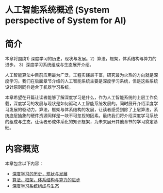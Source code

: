 <!--Copyright © Microsoft Corporation. All rights reserved.
  适用于[License](https://github.com/YanjieGao/AI-System/blob/main/LICENSE)版权许可-->

# 人工智能系统概述 (System perspective of System for AI)

# 简介 

本章将围绕1) 深度学习的历史，现状与发展。2）算法，框架，体系结构与算力的进步。 3）深度学习系统组成与生态展开介绍。

人工智能算法中目前应用最为广泛，工程实践最丰富，研究最为火热的方向就是深度学习。我们在后面章节介绍的人工智能系统主要是深度学习系统，但是这些系统设计原则同样适合于机器学习系统。

本章希望在开篇让读者能够了解深度学习是什么，作为人工智能系统的上层工作负载，深度学习的发展与现状是如何驱动人工智能系统发展的。同时展开介绍深度学习发展的驱动力，算法，框架与体系结构的发展，让读者感受到除了上层算法，系统底层抽象的硬件资源同样是一块不可忽视的因素。最终我们将介绍深度学习系统的组成与生态，让读者形成体系化的知识框架，为未来展开其他章节的学习奠定基础。

# 内容概览

本章包含以下内容：

- [深度学习的历史，现状与发展](1.1-深度学习的历史，现状与发展.md) 	
- [算法，框架，体系结构与算力的进步](1.2-算法，框架，体系结构与算力的进步.md) 	
- [深度学习系统组成与生态](1.3-深度学习系统组成与生态.md) 


